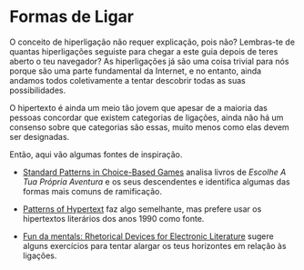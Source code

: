 # Formas de Ligar

O conceito de hiperligação não requer explicação, pois não? Lembras-te de quantas hiperligações seguiste para chegar a este guia depois de teres aberto o teu navegador? As hiperligações já são uma coisa trivial para nós porque são uma parte fundamental da Internet, e no entanto, ainda andamos todos coletivamente a tentar descobrir todas as suas possibilidades.

O hipertexto é ainda um meio tão jovem que apesar de a maioria das pessoas concordar que existem categorias de ligações, ainda não há um consenso sobre que categorias são essas, muito menos como elas devem ser designadas.

Então, aqui vão algumas fontes de inspiração.

* [Standard Patterns in Choice-Based Games](https://heterogenoustasks.wordpress.com/2015/01/26/standard-patterns-in-choice-based-games/) analisa livros de _Escolhe A Tua Própria Aventura_ e os seus descendentes e identifica algumas das formas mais comuns de ramificação.

* [Patterns of Hypertext](http://www.eastgate.com/patterns/Print.html) faz algo semelhante, mas prefere usar os hipertextos literários dos anos 1990 como fonte.

* [Fun da mentals: Rhetorical Devices for Electronic Literature](http://www.deenalarsen.net/fundamentals/links.html) sugere alguns exercícios para tentar alargar os teus horizontes em relação às ligações.
